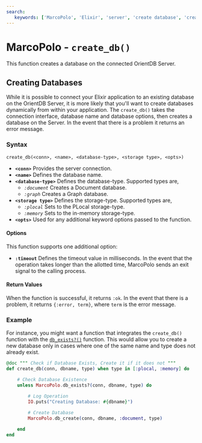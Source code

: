 ```yaml
---
search:
   keywords: ['MarcoPolo', 'Elixir', 'server', 'create database', 'create_db']
---
```


# MarcoPolo - `create_db()`

This function creates a database on the connected OrientDB Server.

## Creating Databases

While it is possible to connect your Elixir application to an existing database on the OrientDB Server, it is more likely that you'll want to create databases dynamically from within your application.  The `create_db()` takes the connection interface, database name and database options, then creates a database on the Server.  In the event that there is a problem it returns an error message.

### Syntax

```
create_db(<conn>, <name>, <database-type>, <storage type>, <opts>)
```

- **`<conn>`** Provides the server connection.
- **`<name>`** Defines the database name.
- **`<database-type>`** Defines the database-type.  Supported types are,
  - *`:document`* Creates a Document database.
  - *`:graph`* Creates a Graph database.
- **`<storage type>`** Defines the storage-type.  Supported types are,
  - *`:plocal`* Sets to the PLocal storage-type.
  - *`:memory`* Sets to the in-memory storage-type.
- **`<opts>`** Used for any additional keyword options passed to the function. 

#### Options

This function supports one additional option:

- **`:timeout`** Defines the timeout value in milliseconds.  In the event that the operation takes longer than the allotted time, MarcoPolo sends an exit signal to the calling process.


#### Return Values

When the function is successful, it returns `:ok`.  In the event that there is a problem, it returns `{:error, term}`, where `term` is the error message.


### Example

For instance, you might want a function that integrates the `create_db()` function with the [`db_exists?()`](MarcoPolo-db-exists.md) function.  This would allow you to create a new database only in cases where one of the same name and type does not already exist.

```elixir
@doc """ Check if Database Exists, Create it if it does not """
def create_db(conn, dbname, type) when type in [:plocal, :memory] do

	# Check Database Existence
	unless MarcoPolo.db_exists?(conn, dbname, type) do

		# Log Operation
		IO.puts("Creating Database: #{dbname}")
		
		# Create Database
		MarcoPolo.db_create(conn, dbname, :document, type)

	end
end 
```

